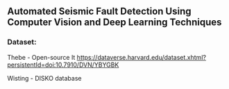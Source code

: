 ## Automated Seismic Fault Detection Using Computer Vision and Deep Learning Techniques 

### Dataset: 
Thebe - Open-source 
It 
https://dataverse.harvard.edu/dataset.xhtml?persistentId=doi:10.7910/DVN/YBYGBK

Wisting - DISKO database

